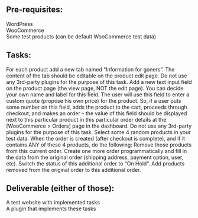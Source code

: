 <h2>Pre-requisites:</h2>
    WordPress<br>
    WooCommerce<br>
    Some test products (can be default WooCommerce test data)<br>

<h2>Tasks:</h2>
    For each product add a new tab named “Information for goners”. The content of the tab should be editable on the product edit page. Do not use any 3rd-party plugins for the purpose of this task.
    Add a new text input field on the product page (the view page, NOT the edit page). You can decide your own name and label for this field. The user will use this field to enter a custom quote (propose his own price) for the product. So, if a user puts some number on this field, adds the product to the cart, proceeds through checkout, and makes an order – the value of this field should be displayed next to this particular product in this particular order details at the [WooCommerce > Orders] page in the dashboard. Do not use any 3rd-party plugins for the purpose of this task.
    Select some 4 random products in your test data. 
    When the order is created (after checkout is complete), and if it contains ANY of these 4 products, do the following:
    Remove those products from this current order.
    Create one more order programmatically and fill in the data from the original order (shipping address, payment option, user, etc). Switch the status of this additional order to “On Hold”. Add products removed from the original order to this additional order.

<h2>Deliverable (either of those):</h2>
    A test website with implemented tasks<br>
    A plugin that implements these tasks<br>
